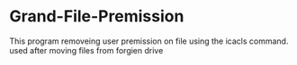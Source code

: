 # Grand-File-Premission
This program removeing user premission on file using the icacls command.
used after moving files from forgien drive

